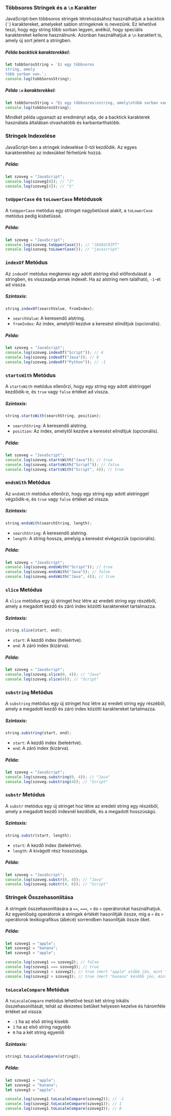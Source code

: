 ### Többsoros Stringek és a `\n` Karakter

JavaScript-ben többsoros stringek létrehozásához használhatjuk a backtick (`` ` ``) karaktereket, amelyeket sablon stringeknek is nevezünk. Ez lehetővé teszi, hogy egy string több sorban legyen, anélkül, hogy speciális karaktereket kellene használnunk. Azonban használhatjuk a `\n` karaktert is, amely új sort jelent a stringben.

##### Példa backtick karakterekkel:

```javascript
let tobbSorosString = `Ez egy többsoros
string, amely
több sorban van.`;
console.log(tobbSorosString);
```

##### Példa `\n` karakterekkel:

```javascript
let tobbSorosString = "Ez egy többsoros\nstring, amely\ntöbb sorban van.";
console.log(tobbSorosString);
```

Mindkét példa ugyanazt az eredményt adja, de a backtick karakterek használata általában olvashatóbb és karbantarthatóbb.

### Stringek Indexelése

JavaScript-ben a stringek indexelése 0-tól kezdődik. Az egyes karakterekhez az indexükkel férhetünk hozzá.

##### Példa:

```javascript
let szoveg = "JavaScript";
console.log(szoveg[0]); // "J"
console.log(szoveg[4]); // "S"
```

### `toUpperCase` és `toLowerCase` Metódusok

A `toUpperCase` metódus egy stringet nagybetűssé alakít, a `toLowerCase` metódus pedig kisbetűssé.

##### Példa:

```javascript
let szoveg = "JavaScript";
console.log(szoveg.toUpperCase()); // "JAVASCRIPT"
console.log(szoveg.toLowerCase()); // "javascript"
```

### `indexOf` Metódus

Az `indexOf` metódus megkeresi egy adott alstring első előfordulását a stringben, és visszaadja annak indexét. Ha az alstring nem található, `-1`-et ad vissza.

##### Szintaxis:

```javascript
string.indexOf(searchValue, fromIndex);
```

-   `searchValue`: A keresendő alstring.
-   `fromIndex`: Az index, amelytől kezdve a keresést elindítjuk (opcionális).

##### Példa:

```javascript
let szoveg = "JavaScript";
console.log(szoveg.indexOf("Script")); // 4
console.log(szoveg.indexOf("Java")); // 0
console.log(szoveg.indexOf("Python")); // -1
```

### `startsWith` Metódus

A `startsWith` metódus ellenőrzi, hogy egy string egy adott alstringgel kezdődik-e, és `true` vagy `false` értéket ad vissza.

##### Szintaxis:

```javascript
string.startsWith(searchString, position);
```

-   `searchString`: A keresendő alstring.
-   `position`: Az index, amelytől kezdve a keresést elindítjuk (opcionális).

##### Példa:

```javascript
let szoveg = "JavaScript";
console.log(szoveg.startsWith("Java")); // true
console.log(szoveg.startsWith("Script")); // false
console.log(szoveg.startsWith("Script", 4)); // true
```

### `endsWith` Metódus

Az `endsWith` metódus ellenőrzi, hogy egy string egy adott alstringgel végződik-e, és `true` vagy `false` értéket ad vissza.

##### Szintaxis:

```javascript
string.endsWith(searchString, length);
```

-   `searchString`: A keresendő alstring.
-   `length`: A string hossza, amelyig a keresést elvégezzük (opcionális).

##### Példa:

```javascript
let szoveg = "JavaScript";
console.log(szoveg.endsWith("Script")); // true
console.log(szoveg.endsWith("Java")); // false
console.log(szoveg.endsWith("Java", 4)); // true
```

### `slice` Metódus

A `slice` metódus egy új stringet hoz létre az eredeti string egy részéből, amely a megadott kezdő és záró index közötti karaktereket tartalmazza.

##### Szintaxis:

```javascript
string.slice(start, end);
```

-   `start`: A kezdő index (beleértve).
-   `end`: A záró index (kizárva).

##### Példa:

```javascript
let szoveg = "JavaScript";
console.log(szoveg.slice(0, 4)); // "Java"
console.log(szoveg.slice(4)); // "Script"
```

### `substring` Metódus

A `substring` metódus egy új stringet hoz létre az eredeti string egy részéből, amely a megadott kezdő és záró index közötti karaktereket tartalmazza.

##### Szintaxis:

```javascript
string.substring(start, end);
```

-   `start`: A kezdő index (beleértve).
-   `end`: A záró index (kizárva).

##### Példa:

```javascript
let szoveg = "JavaScript";
console.log(szoveg.substring(0, 4)); // "Java"
console.log(szoveg.substring(4)); // "Script"
```

### `substr` Metódus

A `substr` metódus egy új stringet hoz létre az eredeti string egy részéből, amely a megadott kezdő indexnél kezdődik, és a megadott hosszúságú.

##### Szintaxis:

```javascript
string.substr(start, length);
```

-   `start`: A kezdő index (beleértve).
-   `length`: A kivágott rész hosszúsága.

##### Példa:

```javascript
let szoveg = "JavaScript";
console.log(szoveg.substr(0, 4)); // "Java"
console.log(szoveg.substr(4, 6)); // "Script"
```

### Stringek Összehasonlítása

A stringek összehasonlítására a `==`, `===`, `<` és `>` operátorokat használhatjuk. Az egyenlőség operátorok a stringek értékét hasonlítják össze, míg a `<` és `>` operátorok lexikografikus (ábécé) sorrendben hasonlítják össze őket.

##### Példa:

```javascript
let szoveg1 = "apple";
let szoveg2 = "banana";
let szoveg3 = "apple";

console.log(szoveg1 == szoveg2); // false
console.log(szoveg1 === szoveg3); // true
console.log(szoveg1 < szoveg2); // true (mert "apple" előbb jön, mint "banana")
console.log(szoveg2 > szoveg3); // true (mert "banana" később jön, mint "apple")
```

### `toLocaleCompare` Metódus

A `toLocaleCompare` metódus lehetővé teszi két string lokális összehasonlítását, tehát az ékezetes betűket helyesen kezelve és háromféle értéket ad vissza:

-   `-1` ha az első string kisebb
-   `1` ha az első string nagyobb
-   `0` ha a két string egyenlő

##### Szintaxis:

```javascript
string1.toLocaleCompare(string2);
```

##### Példa:

```javascript
let szoveg1 = "apple";
let szoveg2 = "banana";
let szoveg3 = "apple";

console.log(szoveg1.toLocaleCompare(szoveg2)); // -1
console.log(szoveg2.toLocaleCompare(szoveg1)); // 1
console.log(szoveg1.toLocaleCompare(szoveg3)); // 0
```
